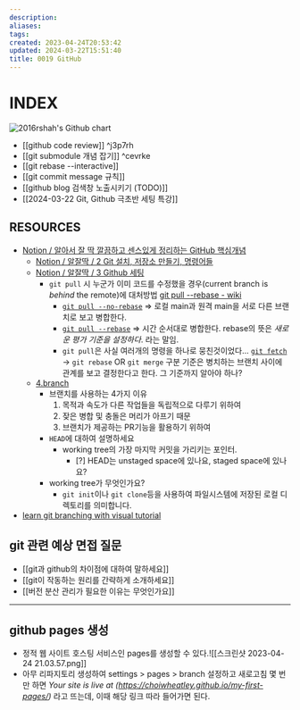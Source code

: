 ```yaml
---
description:
aliases: 
tags: 
created: 2023-04-24T20:53:42
updated: 2024-03-22T15:51:40
title: 0019 GitHub
---
```


# INDEX

<img src="http://ghchart.rshah.org/ChoiWheatley" alt="2016rshah's Github chart" />

- [[github code review]] ^j3p7rh
- [[git submodule 개념 잡기]] ^cevrke
- [[git rebase --interactive]]
- [[git commit message 규칙]]
- [[github blog 검색창 노출시키기 (TODO)]]
- [[2024-03-22 Git, Github 극초반 세팅 특강]]

## RESOURCES

- [Notion / 알아서 잘 딱 깔끔하고 센스있게 정리하는 GitHub 핵심개념](https://paullabworkspace.notion.site/GitHub-435ec8074bcf4353afb947f601a030df)
	- [Notion / 알잘딱 / 2 Git 설치, 저장소 만들기, 명령어들](https://paullabworkspace.notion.site/2-Git-560d34629faf4d4cb19ad0462bbb4dc7)
	- [Notion / 알잘딱 / 3 Github 세팅](https://paullabworkspace.notion.site/3-GitHub-5af717e53119443d9de827abaa710ced)
		- `git pull` 시 누군가 이미 코드를 수정했을 경우(current branch is *behind* the remote)에 대처방법 [git pull --rebase - wiki](https://www.git-scm.com/docs/git-pull) 
			- [`git pull --no-rebase`](https://www.git-scm.com/docs/git-pull#Documentation/git-pull.txt---rebasefalsetruemergesinteractive) => 로컬 main과 원격 main을 서로 다른 브랜치로 보고 병합한다.
			- [`git pull --rebase`](https://www.git-scm.com/docs/git-pull#Documentation/git-pull.txt---rebasefalsetruemergesinteractive) => 시간 순서대로 병합한다. rebase의 뜻은 *새로운 평가 기준을 설정하다*. 라는 말임. 
			- `git pull`은 사실 여러개의 명령을 하나로 뭉친것이었다... [`git fetch`](https://www.git-scm.com/docs/git-fetch) -> `git rebase` OR `git merge` 구분 기준은 병치하는 브랜치 사이에 관계를 보고 결정한다고 한다. 그 기준까지 알아야 하나? 
	- [4.branch](https://paullabworkspace.notion.site/4-Branch-7552c2a8c2b340ce9622a8a6364dc47a)
		- 브랜치를 사용하는 4가지 이유
			1. 목적과 속도가 다른 작업들을 독립적으로 다루기 위하여
			2. 잦은 병합 및 충돌은 머리가 아프기 때문
			3. 브랜치가 제공하는 PR기능을 활용하기 위하여
		- `HEAD`에 대하여 설명하세요
			- working tree의 가장 마지막 커밋을 가리키는 포인터. 
				- [?] HEAD는 unstaged space에 있나요, staged space에 있나요?
		- working tree가 무엇인가요?
			- `git init`이나 `git clone`등을 사용하여 파일시스템에 저장된 로컬 디렉토리를 의미합니다. 
- [learn git branching with visual tutorial](https://learngitbranching.js.org/) 

## git 관련 예상 면접 질문

- [[git과 github의 차이점에 대하여 말하세요]]
- [[git이 작동하는 원리를 간략하게 소개하세요]]
- [[버전 분산 관리가 필요한 이유는 무엇인가요]]

---

## github pages 생성 

- 정적 웹 사이트 호스팅 서비스인 pages를 생성할 수 있다.![[스크린샷 2023-04-24 21.03.57.png]]
- 아무 리파지토리 생성하여 settings > pages > branch 설정하고 새로고침 몇 번만 하면 *Your site is live at (<https://choiwheatley.github.io/my-first-pages/>)* 라고 뜨는데, 이때 해당 링크 따라 들어가면 된다.

